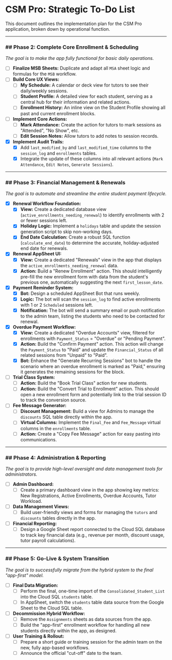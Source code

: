 # CSM Pro: Strategic To-Do List

This document outlines the implementation plan for the CSM Pro application, broken down by operational function.

---
### ## Phase 2: Complete Core Enrollment & Scheduling

*The goal is to make the app fully functional for basic daily operations.*

-   [ ] **Finalize MSB Sheets:** Duplicate and adapt all `MSA` sheet logic and formulas for the `MSB` workflow.
-   [ ] **Build Core UX Views:**
    -   [ ] **My Schedule:** A calendar or deck view for tutors to see their daily/weekly sessions.
    -   [ ] **Student Profile:** A detailed view for each student, serving as a central hub for their information and related actions.
    -   [ ] **Enrollment History:** An inline view on the Student Profile showing all past and current enrollment blocks.
-   [ ] **Implement Core Actions:**
    -   [ ] **Mark Attendance:** Create the action for tutors to mark sessions as "Attended", "No Show", etc.
    -   [ ] **Edit Session Notes:** Allow tutors to add notes to session records.
-   [x] **Implement Audit Trails:**
    -   [x] Add `last_modified_by` and `last_modified_time` columns to the `session_log` and `enrollments` tables.
    -   [x] Integrate the update of these columns into all relevant actions (`Mark Attendance`, `Edit Notes`, `Generate Sessions`).

---
### ## Phase 3: Financial Management & Renewals

*The goal is to automate and streamline the entire student payment lifecycle.*

-   [x] **Renewal Workflow Foundation:**
    -   [x] **View:** Create a dedicated database view (`active_enrollments_needing_renewal`) to identify enrollments with 2 or fewer sessions left.
    -   [x] **Holiday Logic:** Implement a `holidays` table and update the session generation script to skip non-working days.
    -   [x] **End Date Calculation:** Create a robust SQL function (`calculate_end_date`) to determine the accurate, holiday-adjusted end date for renewals.
-   [X] **Renewal AppSheet UI:**
    -   [X] **View:** Create a dedicated "Renewals" view in the app that displays the `active_enrollments_needing_renewal` data.
    -   [X] **Action:** Build a "Renew Enrollment" action. This should intelligently pre-fill the new enrollment form with data from the student's previous one, automatically suggesting the next `first_lesson_date`.
-   [x] **Payment Reminder System:**
    -   [x] **Bot:** Design a scheduled AppSheet Bot that runs weekly.
    -   [x] **Logic:** The bot will scan the `session_log` to find active enrollments with 1 or 2 `Scheduled` sessions left.
    -   [x] **Notification:** The bot will send a summary email or push notification to the admin team, listing the students who need to be contacted for renewal.
-   [x] **Overdue Payment Workflow:**
    -   [x] **View:** Create a dedicated "Overdue Accounts" view, filtered for enrollments with `Payment_Status` = "Overdue" or "Pending Payment".
    -   [x] **Action:** Build the "Confirm Payment" action. This action will change the `Payment_Status` to "Paid" and update the `Financial_Status` of all related sessions from "Unpaid" to "Paid".
    -   [x] **Bot:** Enhance the "Generate Recurring Sessions" bot to handle the scenario where an overdue enrollment is marked as "Paid," ensuring it generates the remaining sessions for the block.
-   [ ] **Trial Class System:**
    -   [ ] **Action:** Build the "Book Trial Class" action for new students.
    -   [ ] **Action:** Build the "Convert Trial to Enrollment" action. This should open a new enrollment form and potentially link to the trial session ID to track the conversion source.
-   [ ] **Fee Message Generator:**
    -   [ ] **Discount Management:** Build a view for Admins to manage the `discounts` SQL table directly within the app.
    -   [ ] **Virtual Columns:** Implement the `Final_Fee` and `Fee_Message` virtual columns in the `enrollments` table.
    -   [ ] **Action:** Create a "Copy Fee Message" action for easy pasting into communications.

---
### ## Phase 4: Administration & Reporting

*The goal is to provide high-level oversight and data management tools for administrators.*

-   [ ] **Admin Dashboard:**
    -   [ ] Create a primary dashboard view in the app showing key metrics: New Registrations, Active Enrollments, Overdue Accounts, Tutor Workload.
-   [ ] **Data Management Views:**
    -   [ ] Build user-friendly views and forms for managing the `tutors` and `discounts` tables directly in the app.
-   [ ] **Financial Reporting:**
    -   [ ] Design a Google Sheet report connected to the Cloud SQL database to track key financial data (e.g., revenue per month, discount usage, tutor payroll calculations).

---
### ## Phase 5: Go-Live & System Transition

*The goal is to successfully migrate from the hybrid system to the final "app-first" model.*

-   [ ] **Final Data Migration:**
    -   [ ] Perform the final, one-time import of the `Consolidated_Student_List` into the Cloud SQL `students` table.
    -   [ ] In AppSheet, switch the `students` table data source from the Google Sheet to the Cloud SQL table.
-   [ ] **Decommission Hybrid Workflow:**
    -   [ ] Remove the `Assignments` sheets as data sources from the app.
    -   [ ] Build the "app-first" enrollment workflow for handling all new students directly within the app, as designed.
-   [ ] **User Training & Rollout:**
    -   [ ] Prepare a short guide or training session for the admin team on the new, fully app-based workflows.
    -   [ ] Announce the official "cut-off" date to the team.